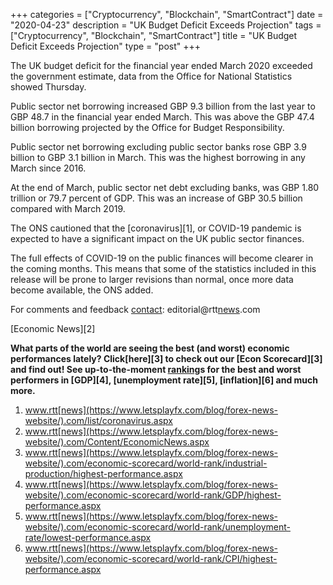 +++
categories = ["Cryptocurrency", "Blockchain", "SmartContract"]
date = "2020-04-23"
description = "UK Budget Deficit Exceeds Projection"
tags = ["Cryptocurrency", "Blockchain", "SmartContract"]
title = "UK Budget Deficit Exceeds Projection"
type = "post"
+++

The UK budget deficit for the financial year ended March 2020 exceeded
the government estimate, data from the Office for National Statistics
showed Thursday.

Public sector net borrowing increased GBP 9.3 billion from the last year
to GBP 48.7 in the financial year ended March. This was above the GBP
47.4 billion borrowing projected by the Office for Budget
Responsibility.

Public sector net borrowing excluding public sector banks rose GBP 3.9
billion to GBP 3.1 billion in March. This was the highest borrowing in
any March since 2016.

At the end of March, public sector net debt excluding banks, was GBP
1.80 trillion or 79.7 percent of GDP. This was an increase of GBP 30.5
billion compared with March 2019.

The ONS cautioned that the [coronavirus][1], or COVID-19 pandemic is
expected to have a significant impact on the UK public sector finances.

The full effects of COVID-19 on the public finances will become clearer
in the coming months. This means that some of the statistics included in
this release will be prone to larger revisions than normal, once more
data become available, the ONS added.

For comments and feedback [contact](https://www.playgroundfx.com/contact/): editorial@rtt[news](https://www.letsplayfx.com/blog/forex-news-website/).com

[Economic News][2]

 **What parts of the world are seeing the best (and worst) economic
performances lately? Click[here][3] to check out our [Econ Scorecard][3]
and find out! See up-to-the-moment [ranking](https://www.playgroundfx.com/blog/crypto-exchange-ranking/)s for the best and worst
performers in [GDP][4], [unemployment rate][5], [inflation][6] and much
more.**

   1. www.rtt[news](https://www.letsplayfx.com/blog/forex-news-website/).com/list/coronavirus.aspx
   2. www.rtt[news](https://www.letsplayfx.com/blog/forex-news-website/).com/Content/EconomicNews.aspx
   3. www.rtt[news](https://www.letsplayfx.com/blog/forex-news-website/).com/economic-scorecard/world-rank/industrial-production/highest-performance.aspx
   4. www.rtt[news](https://www.letsplayfx.com/blog/forex-news-website/).com/economic-scorecard/world-rank/GDP/highest-performance.aspx
   5. www.rtt[news](https://www.letsplayfx.com/blog/forex-news-website/).com/economic-scorecard/world-rank/unemployment-rate/lowest-performance.aspx
   6. www.rtt[news](https://www.letsplayfx.com/blog/forex-news-website/).com/economic-scorecard/world-rank/CPI/highest-performance.aspx